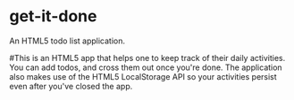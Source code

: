 # get-it-done
An HTML5 todo list application.

#This is an HTML5 app that helps one to keep track of their daily activities. You can add todos, and cross them out once you're done.
The application also makes use of the HTML5 LocalStorage API so your activities persist even after you've closed the app. 
